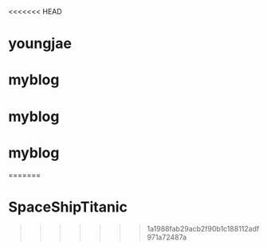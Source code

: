 <<<<<<< HEAD
# youngjae
# myblog
# myblog
# myblog
=======
# SpaceShipTitanic
>>>>>>> 1a1988fab29acb2f90b1c188112adf971a72487a
